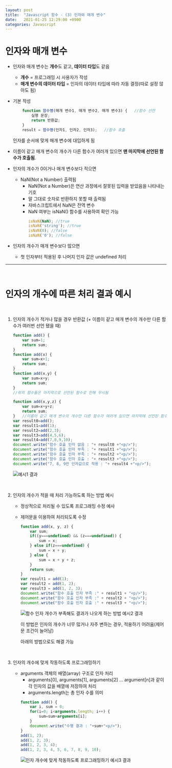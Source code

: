 ```yaml
---
layout: post
title:  "Javascript 함수 - (3) 인자와 매개 변수"
date:   2021-01-25 12:29:00 +0900
categories: Javascript
---
```

# 인자와 매개 변수


- 인자와 매개 변수는 **개수**도 같고, **데이터 타입**도 같음
    - **개수** = 프로그래밍 시 사용자가 작성
    - **매개 변수의 데이터 타입** = 인자의 데이터 타입에 따라 자동 결정(따로 설정 않아도 됨)

- 기본 작성
    ```jsx
        function 함수명(매개 변수1, 매개 변수2, 매개 변수3) {   //함수 선언
            실행 문장;
            return 반환값;
        }
        result = 함수명(인자1, 인자2, 인자3);   //함수 호출
    ```
    인자를 순서에 맞게 매개 변수에 대입하게 됨

- 이름이 같고 매개 변수의 개수가 다른 함수가 여러개 있으면 **맨 마지막에 선언된 함수가 호출됨**.

- 인자의 개수가 0이거나 매개 변수보다 적으면
    - NaN(Not a Number) 출력됨
        - NaN(Not a Number)은 연산 과정에서 잘못된 입력을 받았음을 나타내는 기호
        - 말 그대로 숫자로 반환하지 못할 때 출력됨
        - 자바스크립트에서 NaN은 전역 변수
        - NaN 여부는 isNaN() 함수를 사용하여 확인 가능
            ```jsx
            isNaN(NaN); //true
            isNaN('string'); //true
            isNaN(0); //false
            isNaN('0'); //false
            ```
- 인자의 개수가 매개 변수보다 많으면
    - 첫 인자부터 적용된 후 나머지 인자 값은 undefined 처리

---

<br>

# 인자의 개수에 따른 처리 결과 예시

<br>

1. 인자의 개수가 적거나 많을 경우 반환값 (+ 이름이 같고 매개 변수의 개수만 다른 함수가 여러번 선언 됐을 때)
    ```jsx
    function add() {
        var sum=1;
        return sum;
    }
    function add(x) {
        var sum=x+1;
        return sum;
    }
    function add(x,y) {
        var sum=x+y;
        return sum;
    }
    //위의 함수들은 마지막으로 선언된 함수로 인해 무시됨

    function add(x,y,z) {
        var sum=x+y+z;
        return sum;
    }   //이름이 같고 매개 변수의 개수만 다른 함수가 여러개 있으면 마지막에 선언된 함수만 호출됨
    var result0=add();
    var result1=add(1);
    var result2=add(2,3);
    var result3=add(4,5,6);
    var result4=add(7,8,9,10);
    document.write("함수 호출 인자 없음 : "+ result0 +"<p/>");
    document.write("함수 호출 인자 부족 : "+ result1 +"<p/>");
    document.write("함수 호출 인자 부족 : "+ result2 +"<p/>");
    document.write("함수 호출 인자 호출 : "+ result3 +"<p/>");
    document.write("7, 8, 9만 인자값으로 적용 : "+ result4 +"<p/>");
    ```
    ![예시1 결과](https://blog.kakaocdn.net/dn/Pdvtj/btqUtXbVeqK/7tR6DAVrJ1nZKjbXoe2ZwK/img.png)

    <br>

2. 인자의 개수가 적을 때 처리 가능하도록 하는 방법 예시
    - 정상적으로 처리될 수 있도록 프로그래밍 수정 예사
    - 제어문을 이용하여 처리되도록 수정
        ```jsx
        function add(x, y, z) {
            var sum;
            if((y===undefined) && (z===undefined)) {
                sum = x;
            } else if(z===undefined) {
                sum = x + y;
            } else {
                sum = x + y + z;
            }
            return sum;
        }
        var result1 = add(1);
        var result2 = add(1, 2);
        var result3 = add(1, 2, 3);
        document.write("함수 호출 인자 부족 :" + result1 + "<p/>");
        document.write("함수 호출 인자 부족 :" + result2 + "<p/>");
        document.write("함수 호출 인자 호출 :" + result3 + "<p/>");
        ```
        ![함수 인자 개수가 부족해도 결과가 나오게 하는 방법 예시2 결과](https://blog.kakaocdn.net/dn/8AvVQ/btqUJW3aKVi/Y3TpRlEIMCIwkyjkqMfEk1/img.png)
        
        이 방법은 인자의 개수가 너무 많거나 자주 변하는 경우, 적용하기 어려움(제어문 조건이 늘어남)

        아래의 방법으로도 해결 가능

        <br>

3. 인자의 개수에 맞게 작동하도록 프로그래밍하기

    - arguments 객체의 배열(array) 구조로 인자 처리
        - arguments[0], arguments[1], arguments[2] ... argument[n]과 같이 각 인자의 값을 배열에 저장하여 처리
        - arguments.length는 총 인자 수를 의미
        ```jsx
        function add() {
            var i, sum = 0;
            for(i=0; i<arguments.length; i++) {
                sum=sum+arguments[i];
            }
            document.write("수행 결과 : "+sum+"<p/>");
        }
        add(1, 2);
        add(1, 2, 3);
        add(1, 2, 3, 4);
        add(1, 2, 3, 4, 5, 6, 7, 8, 9, 10);
        ```
        ![인자 개수에 맞게 작동하도록 프로그래밍하기 예시3 결과](https://blog.kakaocdn.net/dn/bvf0ma/btqUJYfDIZF/qnlDgz3kKPaXRUv2vX3ri0/img.png)
